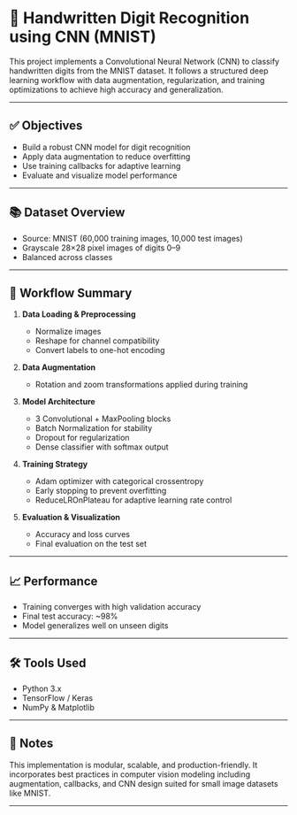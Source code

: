 # 🧠 Handwritten Digit Recognition using CNN (MNIST)

This project implements a Convolutional Neural Network (CNN) to classify handwritten digits from the MNIST dataset. It follows a structured deep learning workflow with data augmentation, regularization, and training optimizations to achieve high accuracy and generalization.

---

## ✅ Objectives

- Build a robust CNN model for digit recognition
- Apply data augmentation to reduce overfitting
- Use training callbacks for adaptive learning
- Evaluate and visualize model performance

---

## 📚 Dataset Overview

- Source: MNIST (60,000 training images, 10,000 test images)
- Grayscale 28×28 pixel images of digits 0–9
- Balanced across classes

---

## 🔄 Workflow Summary

1. **Data Loading & Preprocessing**
   - Normalize images
   - Reshape for channel compatibility
   - Convert labels to one-hot encoding

2. **Data Augmentation**
   - Rotation and zoom transformations applied during training

3. **Model Architecture**
   - 3 Convolutional + MaxPooling blocks
   - Batch Normalization for stability
   - Dropout for regularization
   - Dense classifier with softmax output

4. **Training Strategy**
   - Adam optimizer with categorical crossentropy
   - Early stopping to prevent overfitting
   - ReduceLROnPlateau for adaptive learning rate control

5. **Evaluation & Visualization**
   - Accuracy and loss curves
   - Final evaluation on the test set

---

## 📈 Performance

- Training converges with high validation accuracy
- Final test accuracy: ~98%
- Model generalizes well on unseen digits

---

## 🛠️ Tools Used

- Python 3.x
- TensorFlow / Keras
- NumPy & Matplotlib

---

## 🧠 Notes

This implementation is modular, scalable, and production-friendly. It incorporates best practices in computer vision modeling including augmentation, callbacks, and CNN design suited for small image datasets like MNIST.

---
```
